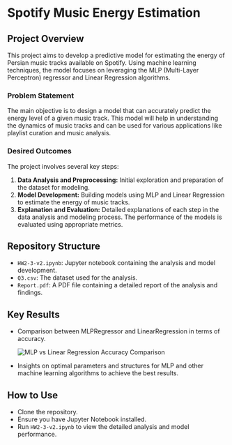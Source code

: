 # Spotify Music Energy Estimation

## Project Overview

This project aims to develop a predictive model for estimating the energy of Persian music tracks available on Spotify. Using machine learning techniques, the model focuses on leveraging the MLP (Multi-Layer Perceptron) regressor and Linear Regression algorithms.

### Problem Statement

The main objective is to design a model that can accurately predict the energy level of a given music track. This model will help in understanding the dynamics of music tracks and can be used for various applications like playlist curation and music analysis.

### Desired Outcomes

The project involves several key steps:

1. **Data Analysis and Preprocessing:** Initial exploration and preparation of the dataset for modeling.
2. **Model Development:** Building models using MLP and Linear Regression to estimate the energy of music tracks.
3. **Explanation and Evaluation:** Detailed explanations of each step in the data analysis and modeling process. The performance of the models is evaluated using appropriate metrics.

## Repository Structure

- `HW2-3-v2.ipynb`: Jupyter notebook containing the analysis and model development.
- `Q3.csv`: The dataset used for the analysis.
- `Report.pdf`: A PDF file containing a detailed report of the analysis and findings.

## Key Results

- Comparison between MLPRegressor and LinearRegression in terms of accuracy.

  ![MLP vs Linear Regression Accuracy Comparison](image-path.jpg)

- Insights on optimal parameters and structures for MLP and other machine learning algorithms to achieve the best results.

## How to Use

- Clone the repository.
- Ensure you have Jupyter Notebook installed.
- Run `HW2-3-v2.ipynb` to view the detailed analysis and model performance.


